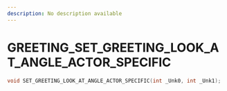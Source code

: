 ```yaml
---
description: No description available 
---
```


# GREETING\_SET_GREETING_LOOK_AT_ANGLE_ACTOR_SPECIFIC

```cpp
void SET_GREETING_LOOK_AT_ANGLE_ACTOR_SPECIFIC(int _Unk0, int _Unk1);
```